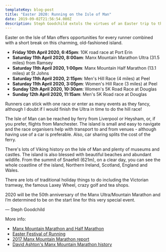 ```yaml
---
templateKey: blog-post
title: "Easter 2020: Running on the Isle of Man"
date: 2019-09-02T21:56:54.000Z
description: Steph Goodchild extols the virtues of an Easter trip to the Isle of Man for a spot of running!
---
```

Easter on the Isle of Man offers opportunities for every runner combined with a short break on this charming, old-fashioned island.

* **Friday 10th April 2020, 6:45pm**: 10K road race at Port Erin
* **Saturday 11th April 2020, 8:00am**: Manx Mountain Marathon Ultra (31.5 miles) from Ramsey
* **Saturday 11th April 2020, 1:00pm**: Manx Mountain Half Marathon (13.1 miles) at St Johns
* **Saturday 11th April 2020, 2:15pm**: Men's Hill Race (4 miles) at Peel
* **Saturday 11th April 2020, 3:05pm**: Women's Hill Race (3 miles) at Peel
* **Sunday 12th April 2020, 10:30am**: Women's 5K Road Race at Douglas
* **Sunday 12th April 2020, 11:15am**: Men's 5K Road race at Douglas

Runners can stick with one race or enter as many events as they fancy, although I doubt if I would finish the Ultra in time to do the hill race!

The Isle of Man can be reached by ferry from Liverpool or Heysham, or, if you prefer, flights from Manchester. The island is small and easy to navigate and the race organisers help with transport to and from venues - although having use of a car is preferable. Also, car sharing splits the cost of the ferry.

There's lots of Viking history on the Isle of Man and plenty of museums and castles. The island is also blessed with beautiful beaches and abundant wildlife. From the summit of Snaefell (621m), on a clear day, you can see the whole coastline of the island, Northern Ireland, Scotland, England and Wales.

There are lots of traditional holiday things to do including the Victorian tramway, the famous Laxey Wheel, crazy golf and tea shops.

2020 will be the 50th anniversary of the Manx Ultra/Mountain Marathon and I’m determined to be on the start line for this very special event.

&mdash; Steph Goodchild

More info:

* [Manx Mountain Marathon and Half Marathon](http://www.manxmountainmarathon.com/)
* [Easter Festival of Running](http://easterfestival.info/)
* [2017 Manx Mountain Marathon report](/2017-manx-mountain-marathon)
* [David Ashton's Manx Mountain Marathon history](/david-ashton-a-lifetime-in-athletics-part-3#themanxmountainmarathon)
